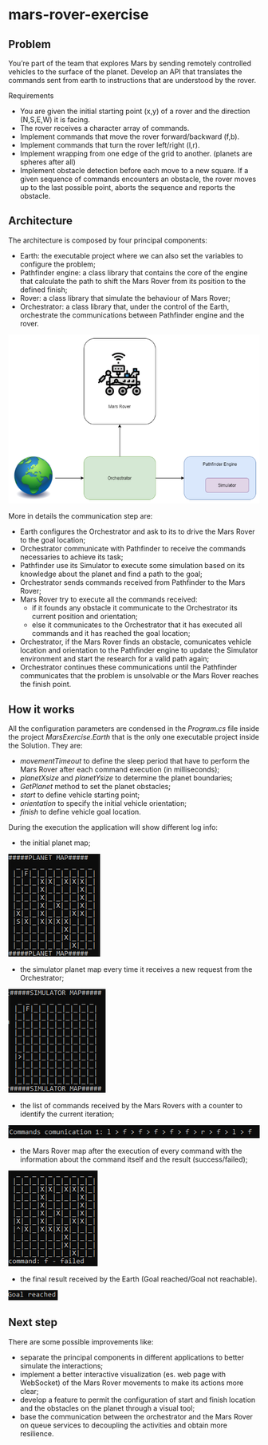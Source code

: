 # mars-rover-exercise

## Problem
You’re part of the team that explores Mars by sending remotely controlled vehicles to the surface of the planet. Develop an API that translates the commands sent from earth to instructions that are understood by the rover.

Requirements
- You are given the initial starting point (x,y) of a rover and the direction (N,S,E,W) it is facing.
- The rover receives a character array of commands.
- Implement commands that move the rover forward/backward (f,b).
- Implement commands that turn the rover left/right (l,r).
- Implement wrapping from one edge of the grid to another. (planets are spheres after all)
- Implement obstacle detection before each move to a new square. If a given sequence of commands encounters an obstacle, the rover moves up to the last possible point, aborts the sequence and reports the obstacle.

## Architecture
The architecture is composed by four principal components:
- Earth: the executable project where we can also set the variables to configure the problem;
- Pathfinder engine: a class library that contains the core of the engine that calculate the path to shift the Mars Rover from its position to the defined finish;
- Rover: a class library that simulate the behaviour of Mars Rover;
- Orchestrator: a class library that, under the control of the Earth, orchestrate the communications between Pathfinder engine and the rover.

![Architecture](./docs/architecture_image.png "Architecture diagram")

More in details the communication step are:
- Earth configures the Orchestrator and ask to its to drive the Mars Rover to the goal location;
- Orchestrator communicate with Pathfinder to receive the commands necessaries to achieve its task;
- Pathfinder use its Simulator to execute some simulation based on its knowledge about the planet and find a path to the goal;
- Orchestrator sends commands received from Pathfinder to the Mars Rover;
- Mars Rover try to execute all the commands received:
    - if it founds any obstacle it communicate to the Orchestrator its current position and orientation;
    - else it communicates to the Orchestrator that it has executed all commands and it has reached the goal location;
- Orchestrator, if the Mars Rover finds an obstacle, comunicates vehicle location and orientation to the Pathfinder engine to update the Simulator environment and start the research for a valid path again;
- Orchestrator continues these communications until the Pathfinder communicates that the problem is unsolvable or the Mars Rover reaches the finish point.

## How it works
All the configuration parameters are condensed in the *Program.cs* file inside the project *MarsExercise.Earth* that is the only one executable project inside the Solution.
They are:
- *movementTimeout* to define the sleep period that have to perform the Mars Rover after each command execution (in milliseconds);
- *planetXsize* and *planetYsize* to determine the planet boundaries;
- *GetPlanet* method to set the planet obstacles;
- *start* to define vehicle starting point;
- *orientation* to specify the initial vehicle orientation;
- *finish* to define vehicle goal location.

During the execution the application will show different log info:
- the initial planet map;

![Planet](./docs/planet_map_image.png "Planet Map")

- the simulator planet map every time it receives a new request from the Orchestrator;

![Simulator](./docs/simulator_planet_map_image.png "Simulator Map")

- the list of commands received by the Mars Rovers with a counter to identify the current iteration;

![Commands](./docs/mars_rover_commands_image.png "Commands")

- the Mars Rover map after the execution of every command with the information about the command itself and the result (success/failed);

![Mars](./docs/mars_planet_map_image.png "Mars Map")

- the final result received by the Earth (Goal reached/Goal not reachable).

![Result](./docs/earth_result_image.png "Earth Result")

## Next step
There are some possible improvements like:
- separate the principal components in different applications to better simulate the interactions;
- implement a better interactive visualization (es. web page with WebSocket) of the Mars Rover movements to make its actions more clear;
- develop a feature to permit the configuration of start and finish location and the obstacles on the planet through a visual tool;
- base the communication between the orchestrator and the Mars Rover on queue services to decoupling the activities and obtain more resilience.